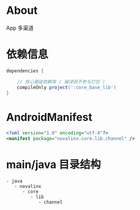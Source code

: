 
# About

App 多渠道

# 依赖信息

```groovy
dependencies {

    // 核心基础依赖库 ( 编译但不参与打包 )
    compileOnly project(':core_base_lib')
}
```

# AndroidManifest

```xml
<?xml version="1.0" encoding="utf-8"?>
<manifest package="novalinx.core.lib.channel" />
```

# main/java 目录结构

```
- java                           
   - novalinx                
      - core                     
         - lib                   
            - channel            
```